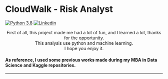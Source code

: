 # CloudWalk - Risk Analyst

[![Python 3.8](https://img.shields.io/badge/python-3.6-blue.svg)](https://www.python.org/downloads/release/python-360/)
[![Linkedin](https://img.shields.io/badge/LinkedIn-0077B5?style=for-the-badge&logo=linkedin&logoColor=white)](https://https://www.linkedin.com/in/nilsonmichiles/)

<p align="center">
First of all, this project made me had a lot of fun, and I learned a lot, thanks for the opportunity.
</br>
This analysis use python and machine learning.
</br>
I hope you enjoy it. 
</p>



#### As reference, I used some previous works made during my MBA in Data Science and Kaggle repositories.
---

